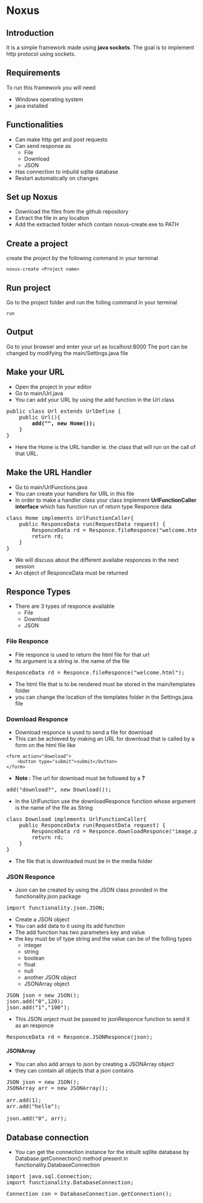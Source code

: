 # Noxus
## Introduction
It is a simple framework made using **java sockets**.
The goal is to implement http protocol using sockets.

## Requirements
To run this framework you will need
* Windows operating system
* java installed

## Functionalities
* Can make http get and post requests
* Can send response as
  * File
  * Download
  * JSON
* Has connection to inbuild sqlite database
* Restart automatically on changes

## Set up Noxus
* Download the files from the github repository
* Extract the file in any location
* Add the extracted folder which contain noxus-create.exe to PATH

## Create a project
create the project by the following command in your terminal
~~~
noxus-create <Project name>
~~~
## Run project
Go to the project folder and run the folling command in your terminal
~~~
run
~~~
## Output
Go to your browser and enter your url as localhost:8000
The port can be changed by modifying the main/Settings.java file

## Make your URL
* Open the project in your editor
* Go to main/Url.java
* You can add your URL by using the add function in the Url class
<pre>
public class Url extends UrlDefine {
    public Url(){
        <b>add("", new Home());</b>
    }    
}
</pre>
* Here the Home is the URL handler ie. the class that will run on the call of that URL.

## Make the URL Handler
* Go to main/UrlFunctions.java
* You can create your handlers for URL in this file
* In order to make a handler class your class implement **UrlFunctionCaller interface** which has function run of return type Responce data
<pre>
class Home implements UrlFunctionCaller{
    public ResponceData run(RequestData request) {
        ResponceData rd = Responce.fileResponce("welcome.html");
        return rd;
    }
}
</pre>
* We will discuss about the different availabe responces in the next session
* An object of ResponceData must be returned
## Responce Types
* There are 3 types of responce available
   * File
   * Download
   * JSON
### File Responce
* File responce is used to return the html file for that url
* Its argument is a string ie. the name of the file
<pre>
ResponceData rd = Responce.fileResponce("welcome.html");
</pre>
* The html file that is to be rendered must be stored in the main/templates folder
* you can change the location of the templates folder in the Settings.java file
### Download Responce
* Download responce is used to send a file for download
* This can be achieved by making an URL for download that is called by a form on the html file like
~~~
<form action="download">
    <button type="submit">submit</button>
</form>
~~~
* **Note :** The url for download must be followed by a **?**
<pre>
add("download?", new Download());
</pre>
* In the UrlFunction use the downloadResponce function whose argument is the name of the file as String
<pre>
class Download implements UrlFunctionCaller{
    public ResponceData run(RequestData request) {
        ResponceData rd = Responce.downloadResponce("image.png");
        return rd;
    }
}
</pre>
* The file that is downloaded must be in the media folder
### JSON Responce
* Json can be created by using the JSON class provided in the functionality.json package
<pre>
import functionality.json.JSON;
</pre>  
* Create a JSON object
* You can add data to it using its add function
* The add function has two parameters key and value
* the key must be of type string and the value can be of the folling types
  * integer
  * string
  * boolean
  * float
  * null
  * another JSON object
  * JSONArray object
<pre>
JSON json = new JSON();
json.add("0",120);
json.add("1","100");
</pre>
* This JSON onject must be passed to jsonResponce function to send it as an responce
<pre>
ResponceData rd = Responce.JSONResponce(json);
</pre>
#### JSONArray
* You can also add arrays to json by creating a JSONArray object
* they can contain all objects that a json contains
<pre>
JSON json = new JSON();
JSONArray arr = new JSONArray();
        
arr.add(1);
arr.add("hello");

json.add("0", arr);
</pre>

## Database connection
* You can get the connection instance for the inbuilt sqllite database by Database.getConnection() method present in functionality.DatabaseConnection
<pre>
import java.sql.Connection;
import functionality.DatabaseConnection;
</pre>
<pre>
Connection con = DatabaseConnection.getConnection();
</pre>
